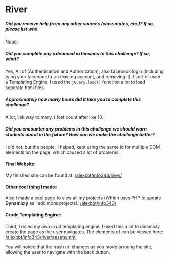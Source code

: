 # River

##### Did you receive help from any other sources (classmates, etc.)? If so, please list who.
Nope.

##### Did you complete any advanced extensions to this challenge? If so, what?
Yes, All of (Authentication and Authorization),  also facebook login (including tying your facebook to an exisitng account, and removing it).
I sort of used a Templating Engine, I used the `jQuery.load()` function a lot to load seperate html files.

##### Approximately how many hours did it take you to complete this challenge?
A lot, liek way to many. I lost count after like 10.

##### Did you encounter any problems in this challenge we should warn students about in the future? How can we make the challenge better?
I did not, but the people, I helped, kept using the same id for multiple DOM elements on the page, which caused a lot of problems.


#### Final Website:
My finished site can be found at:
[/alexbbt/info343/river/](http://students.washington.edu/alexbbt/info343/river/)


#### Other cool thing I made:
Also I made a cool page to view all my projects (Which uses PHP to update **Dynamicly** as I add more projects):
[/alexbbt/info343/](http://students.washington.edu/alexbbt/info343/)

#### Crude Templating Engine:
Third, I rolled my own crud templating engine, 
I used this a lot to dinamicly create the page as the user navigates.
The elements of can be viewed here:
[/alexbbt/info343/river/assets/html](http://students.washington.edu/alexbbt/info343/river/assets/html)

You will notice that the hash url changes as you move arroung the site, allowing the user to navigate with the back button.